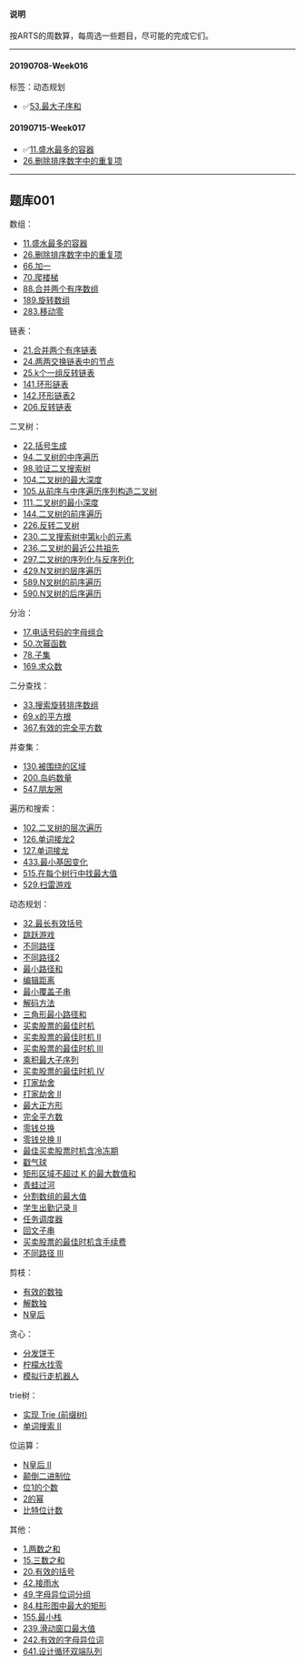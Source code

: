 #### 说明

按ARTS的周数算，每周选一些题目，尽可能的完成它们。


---

#### 20190708-Week016
标签：动态规划
- ✅[53.最大子序和](https://leetcode-cn.com/problems/maximum-subarray/)

#### 20190715-Week017
- ✅[11.盛水最多的容器](https://leetcode-cn.com/problems/container-with-most-water/)
- [26.删除排序数字中的重复项](https://leetcode-cn.com/problems/remove-duplicates-from-sorted-array/)



-------

## 题库001

数组：
- [11.盛水最多的容器](https://leetcode-cn.com/problems/container-with-most-water/)
- [26.删除排序数字中的重复项](https://leetcode-cn.com/problems/remove-duplicates-from-sorted-array/)
- [66.加一](https://leetcode-cn.com/problems/plus-one/)
- [70.爬楼梯](https://leetcode-cn.com/problems/climbing-stairs/)
- [88.合并两个有序数组](https://leetcode-cn.com/problems/merge-sorted-array/)
- [189.旋转数组](https://leetcode-cn.com/problems/rotate-array/)
- [283.移动零](https://leetcode-cn.com/problems/move-zeroes/)


链表：
- [21.合并两个有序链表](https://leetcode-cn.com/problems/merge-two-sorted-lists/)
- [24.两两交换链表中的节点](https://leetcode-cn.com/problems/swap-nodes-in-pairs/)
- [25.k个一组反转链表](https://leetcode-cn.com/problems/reverse-nodes-in-k-group/)
- [141.环形链表](https://leetcode-cn.com/problems/linked-list-cycle/)
- [142.环形链表2](https://leetcode-cn.com/problems/linked-list-cycle-ii/)
- [206.反转链表](https://leetcode-cn.com/problems/reverse-linked-list/)



二叉树：
- [22.括号生成](https://leetcode-cn.com/problems/generate-parentheses/)
- [94.二叉树的中序遍历](https://leetcode-cn.com/problems/binary-tree-inorder-traversal/description/)
- [98.验证二叉搜索树](https://leetcode-cn.com/problems/validate-binary-search-tree/)
- [104.二叉树的最大深度](https://leetcode-cn.com/problems/maximum-depth-of-binary-tree/)
- [105.从前序与中序遍历序列构造二叉树](https://leetcode-cn.com/problems/construct-binary-tree-from-preorder-and-inorder-traversal/)
- [111.二叉树的最小深度](https://leetcode-cn.com/problems/minimum-depth-of-binary-tree/)
- [144.二叉树的前序遍历](https://leetcode-cn.com/problems/binary-tree-preorder-traversal/description/)
- [226.反转二叉树](https://leetcode-cn.com/problems/invert-binary-tree/description/)
- [230.二叉搜索树中第k小的元素](https://leetcode-cn.com/problems/kth-smallest-element-in-a-bst/comments/)
- [236.二叉树的最近公共祖先](https://leetcode-cn.com/problems/lowest-common-ancestor-of-a-binary-tree/)
- [297.二叉树的序列化与反序列化](https://leetcode-cn.com/problems/serialize-and-deserialize-binary-tree/)
- [429.N叉树的层序遍历](https://leetcode-cn.com/problems/n-ary-tree-level-order-traversal/description/)
- [589.N叉树的前序遍历](https://leetcode-cn.com/problems/n-ary-tree-preorder-traversal/description)
- [590.N叉树的后序遍历](https://leetcode-cn.com/problems/n-ary-tree-postorder-traversal/description/)


分治：
- [17.电话号码的字母组合](https://leetcode-cn.com/problems/letter-combinations-of-a-phone-number/)
- [50.次幂函数](https://leetcode-cn.com/problems/powx-n/description/)
- [78.子集](https://leetcode-cn.com/problems/subsets/)
- [169.求众数](https://leetcode-cn.com/problems/majority-element/description/)


二分查找：
- [33.搜索旋转排序数组](https://leetcode-cn.com/problems/search-in-rotated-sorted-array/)
- [69.x的平方根](https://leetcode-cn.com/problems/sqrtx/)
- [367.有效的完全平方数](https://leetcode-cn.com/problems/valid-perfect-square/)


并查集：
- [130.被围绕的区域](https://leetcode-cn.com/problems/surrounded-regions/#/description)
- [200.岛屿数量](https://leetcode-cn.com/problems/number-of-islands/)
- [547.朋友圈](https://leetcode-cn.com/problems/friend-circles/#/description)


遍历和搜索：
- [102.二叉树的层次遍历](https://leetcode-cn.com/problems/binary-tree-level-order-traversal/#/description)
- [126.单词接龙2](https://leetcode-cn.com/problems/word-ladder-ii/description/)
- [127.单词接龙](https://leetcode-cn.com/problems/word-ladder/description/)
- [433.最小基因变化](https://leetcode-cn.com/problems/minimum-genetic-mutation/#/description)
- [515.在每个树行中找最大值](https://leetcode-cn.com/problems/find-largest-value-in-each-tree-row/#/description)
- [529.扫雷游戏](https://leetcode-cn.com/problems/minesweeper/description/)


动态规划：
- [32.最长有效括号](https://leetcode-cn.com/problems/longest-valid-parentheses/)
- [跳跃游戏](https://leetcode-cn.com/problems/jump-game/)
- [不同路径](https://leetcode-cn.com/problems/unique-paths/)
- [不同路径2](https://leetcode-cn.com/problems/unique-paths-ii/)
- [最小路径和](https://leetcode-cn.com/problems/minimum-path-sum/)
- [编辑距离](https://leetcode-cn.com/problems/edit-distance/)
- [最小覆盖子串](https://leetcode-cn.com/problems/minimum-window-substring/) 
- [解码方法](https://leetcode-cn.com/problems/decode-ways)
- [三角形最小路径和](https://leetcode-cn.com/problems/triangle/description/)
- [买卖股票的最佳时机](https://leetcode-cn.com/problems/best-time-to-buy-and-sell-stock/#/description)
- [买卖股票的最佳时机 II](https://leetcode-cn.com/problems/best-time-to-buy-and-sell-stock-ii/)
- [买卖股票的最佳时机 III](https://leetcode-cn.com/problems/best-time-to-buy-and-sell-stock-iii/)
- [乘积最大子序列](https://leetcode-cn.com/problems/maximum-product-subarray/description/)
- [买卖股票的最佳时机 IV](https://leetcode-cn.com/problems/best-time-to-buy-and-sell-stock-iv/)
- [打家劫舍](https://leetcode-cn.com/problems/house-robber/)
- [打家劫舍 II](https://leetcode-cn.com/problems/house-robber-ii/description/)
- [最大正方形](https://leetcode-cn.com/problems/maximal-square/)
- [完全平方数](https://leetcode-cn.com/problems/perfect-squares/)
- [零钱兑换](https://leetcode-cn.com/problems/coin-change/description/)
- [零钱兑换 II](https://leetcode-cn.com/problems/coin-change-2/)
- [最佳买卖股票时机含冷冻期](https://leetcode-cn.com/problems/best-time-to-buy-and-sell-stock-with-cooldown/)
- [戳气球](https://leetcode-cn.com/problems/burst-balloons/)
- [矩形区域不超过 K 的最大数值和](https://leetcode-cn.com/problems/max-sum-of-rectangle-no-larger-than-k/)
- [青蛙过河](https://leetcode-cn.com/problems/frog-jump/)
- [分割数组的最大值](https://leetcode-cn.com/problems/split-array-largest-sum)
- [学生出勤记录 II](https://leetcode-cn.com/problems/student-attendance-record-ii/)
- [任务调度器](https://leetcode-cn.com/problems/task-scheduler/)
- [回文子串](https://leetcode-cn.com/problems/palindromic-substrings/)
- [买卖股票的最佳时机含手续费](https://leetcode-cn.com/problems/best-time-to-buy-and-sell-stock-with-transaction-fee/)
- [不同路径 III ](https://leetcode-cn.com/problems/unique-paths-iii/)


剪枝：
- [有效的数独](https://leetcode-cn.com/problems/valid-sudoku/description/)
- [解数独](https://leetcode-cn.com/problems/sudoku-solver/#/description)
- [N皇后](https://leetcode-cn.com/problems/n-queens/)


贪心：
- [分发饼干](https://leetcode-cn.com/problems/assign-cookies/description/)
- [柠檬水找零](https://leetcode-cn.com/problems/lemonade-change/description/) 
- [模拟行走机器人](https://leetcode-cn.com/problems/walking-robot-simulation/description/)

trie树：
- [实现 Trie (前缀树) ](https://leetcode-cn.com/problems/implement-trie-prefix-tree/#/description)
- [单词搜索 II ](https://leetcode-cn.com/problems/word-search-ii/)

位运算：
- [N皇后 II ](https://leetcode-cn.com/problems/n-queens-ii/description/)
- [颠倒二进制位](https://leetcode-cn.com/problems/reverse-bits/)
- [位1的个数](https://leetcode-cn.com/problems/number-of-1-bits/)
- [2的幂](https://leetcode-cn.com/problems/power-of-two/)
- [比特位计数](https://leetcode-cn.com/problems/counting-bits/description/)


其他：
- [1.两数之和](https://leetcode-cn.com/problems/two-sum/)
- [15.三数之和](https://leetcode-cn.com/problems/3sum/)
- [20.有效的括号](https://leetcode-cn.com/problems/valid-parentheses/description/)
- [42.接雨水](https://leetcode-cn.com/problems/trapping-rain-water/)
- [49.字母异位词分组](https://leetcode-cn.com/problems/group-anagrams/)
- [84.柱形图中最大的矩形](https://leetcode-cn.com/problems/largest-rectangle-in-histogram/)
- [155.最小栈](https://leetcode-cn.com/problems/min-stack/)
- [239.滑动窗口最大值](https://leetcode-cn.com/problems/sliding-window-maximum/)
- [242.有效的字母异位词](https://leetcode-cn.com/problems/valid-anagram/description/)
- [641.设计循环双端队列](https://leetcode-cn.com/problems/design-circular-deque/)

